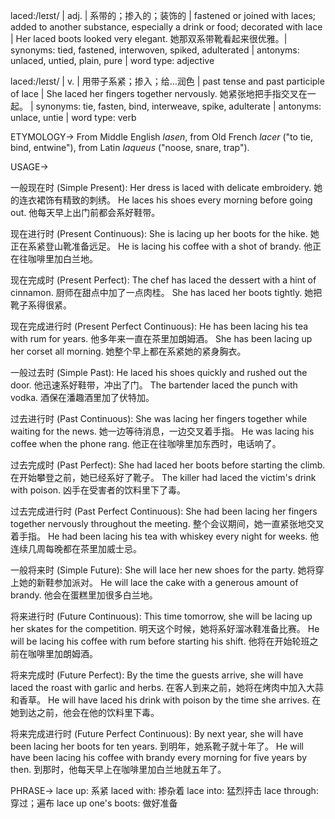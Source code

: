 laced:/leɪst/ | adj. | 系带的；掺入的；装饰的 | fastened or joined with laces; added to another substance, especially a drink or food; decorated with lace |  Her laced boots looked very elegant. 她那双系带靴看起来很优雅。| synonyms: tied, fastened, interwoven, spiked, adulterated | antonyms: unlaced, untied, plain, pure | word type: adjective

laced:/leɪst/ | v. | 用带子系紧；掺入；给…润色 | past tense and past participle of lace | She laced her fingers together nervously. 她紧张地把手指交叉在一起。 | synonyms: tie, fasten, bind, interweave, spike, adulterate | antonyms: unlace, untie | word type: verb

ETYMOLOGY->
From Middle English *lasen*, from Old French *lacer* ("to tie, bind, entwine"), from Latin *laqueus* ("noose, snare, trap").

USAGE->

一般现在时 (Simple Present):
Her dress is laced with delicate embroidery. 她的连衣裙饰有精致的刺绣。
He laces his shoes every morning before going out. 他每天早上出门前都会系好鞋带。

现在进行时 (Present Continuous):
She is lacing up her boots for the hike. 她正在系紧登山靴准备远足。
He is lacing his coffee with a shot of brandy. 他正在往咖啡里加白兰地。

现在完成时 (Present Perfect):
The chef has laced the dessert with a hint of cinnamon.  厨师在甜点中加了一点肉桂。
She has laced her boots tightly. 她把靴子系得很紧。

现在完成进行时 (Present Perfect Continuous):
He has been lacing his tea with rum for years. 他多年来一直在茶里加朗姆酒。
She has been lacing up her corset all morning. 她整个早上都在系紧她的紧身胸衣。

一般过去时 (Simple Past):
He laced his shoes quickly and rushed out the door. 他迅速系好鞋带，冲出了门。
The bartender laced the punch with vodka. 酒保在潘趣酒里加了伏特加。

过去进行时 (Past Continuous):
She was lacing her fingers together while waiting for the news. 她一边等待消息，一边交叉着手指。
He was lacing his coffee when the phone rang. 他正在往咖啡里加东西时，电话响了。

过去完成时 (Past Perfect):
She had laced her boots before starting the climb. 在开始攀登之前，她已经系好了靴子。
The killer had laced the victim's drink with poison. 凶手在受害者的饮料里下了毒。

过去完成进行时 (Past Perfect Continuous):
She had been lacing her fingers together nervously throughout the meeting. 整个会议期间，她一直紧张地交叉着手指。
He had been lacing his tea with whiskey every night for weeks. 他连续几周每晚都在茶里加威士忌。

一般将来时 (Simple Future):
She will lace her new shoes for the party. 她将穿上她的新鞋参加派对。
He will lace the cake with a generous amount of brandy. 他会在蛋糕里加很多白兰地。

将来进行时 (Future Continuous):
This time tomorrow, she will be lacing up her skates for the competition. 明天这个时候，她将系好溜冰鞋准备比赛。
He will be lacing his coffee with rum before starting his shift. 他将在开始轮班之前在咖啡里加朗姆酒。

将来完成时 (Future Perfect):
By the time the guests arrive, she will have laced the roast with garlic and herbs. 在客人到来之前，她将在烤肉中加入大蒜和香草。
He will have laced his drink with poison by the time she arrives. 在她到达之前，他会在他的饮料里下毒。

将来完成进行时 (Future Perfect Continuous):
By next year, she will have been lacing her boots for ten years. 到明年，她系靴子就十年了。
He will have been lacing his coffee with brandy every morning for five years by then. 到那时，他每天早上在咖啡里加白兰地就五年了。


PHRASE->
lace up: 系紧
laced with: 掺杂着
lace into: 猛烈抨击
lace through: 穿过；遍布
lace up one's boots:  做好准备
